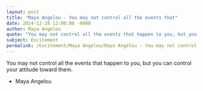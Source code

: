 ```yaml
---
layout: post
title: "Maya Angelou - You may not control all the events that"
date: 2024-12-28 12:00:00 -0000
author: Maya Angelou
quote: "You may not control all the events that happen to you, but you can control your attitude toward them."
subject: Excitement
permalink: /Excitement/Maya Angelou/Maya Angelou - You may not control all the events that
---
```


You may not control all the events that happen to you, but you can control your attitude toward them.

- Maya Angelou

